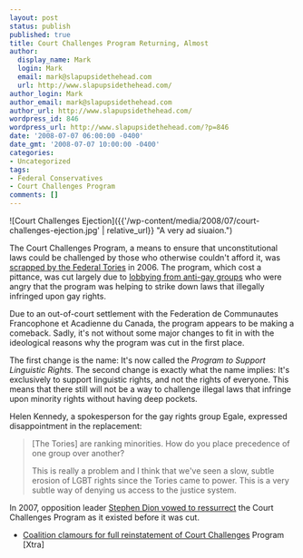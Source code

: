 ```yaml
---
layout: post
status: publish
published: true
title: Court Challenges Program Returning, Almost
author:
  display_name: Mark
  login: Mark
  email: mark@slapupsidethehead.com
  url: http://www.slapupsidethehead.com/
author_login: Mark
author_email: mark@slapupsidethehead.com
author_url: http://www.slapupsidethehead.com/
wordpress_id: 846
wordpress_url: http://www.slapupsidethehead.com/?p=846
date: '2008-07-07 06:00:00 -0400'
date_gmt: '2008-07-07 10:00:00 -0400'
categories:
- Uncategorized
tags:
- Federal Conservatives
- Court Challenges Program
comments: []
---
```

![Court Challenges Ejection]({{'/wp-content/media/2008/07/court-challenges-ejection.jpg' | relative_url}} "A very ad siuaion.")

The Court Challenges Program, a means to ensure that unconstitutional laws could be challenged by those who otherwise couldn't afford it, was [scrapped by the Federal Tories](http://www.slapupsidethehead.com/2006/09/tories-cut-equality-funding/ "Because protecting the people isn't the role of the government so much as controlling them?") in 2006. The program, which cost a pittance, was cut largely due to [lobbying from anti-gay groups](http://www.slapupsidethehead.com/2006/09/go-fund-yourself/ "Rights only for the self-righteous") who were angry that the program was helping to strike down laws that illegally infringed upon gay rights.

Due to an out-of-court settlement with the Federation de Communautes Francophone et Acadienne du Canada, the program appears to be making a comeback. Sadly, it's not without some major changes to fit in with the ideological reasons why the program was cut in the first place.

The first change is the name: It's now called the _Program to Support Linguistic Rights_. The second change is exactly what the name implies: It's exclusively to support linguistic rights, and not the rights of everyone. This means that there still will not be a way to challenge illegal laws that infringe upon minority rights without having deep pockets.

Helen Kennedy, a spokesperson for the gay rights group Egale, expressed disappointment in the replacement:

> [The Tories] are ranking minorities. How do you place precedence of one group over another?
> 
> This is really a problem and I think that we've seen a slow, subtle erosion of LGBT rights since the Tories came to power. This is a very subtle way of denying us access to the justice system.

In 2007, opposition leader [Stephen Dion vowed to ressurrect](http://www.slapupsidethehead.com/2007/04/ressurecting-court-challenges-program/ "No relation to Céline Dion, thankfully.") the Court Challenges Program as it existed before it was cut.

- [Coalition clamours for full reinstatement of Court Challenges](http://www.xtra.ca/public/viewstory.aspx?AFF_TYPE=1&STORY_ID=5069&PUB_TEMPLATE_ID=2) Program [Xtra]
